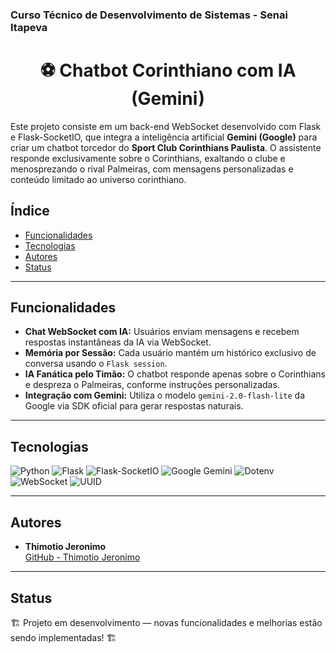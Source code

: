 ### Curso Técnico de Desenvolvimento de Sistemas - Senai Itapeva

<h1 align="center"> ⚽ Chatbot Corinthiano com IA (Gemini) </h1>

Este projeto consiste em um back-end WebSocket desenvolvido com Flask e Flask-SocketIO, que integra a inteligência artificial **Gemini (Google)** para criar um chatbot torcedor do **Sport Club Corinthians Paulista**. O assistente responde exclusivamente sobre o Corinthians, exaltando o clube e menosprezando o rival Palmeiras, com mensagens personalizadas e conteúdo limitado ao universo corinthiano.

## Índice
- [Funcionalidades](#funcionalidades)
- [Tecnologias](#tecnologias)
- [Autores](#autores)
- [Status](#status)

---

## Funcionalidades

- **Chat WebSocket com IA:** Usuários enviam mensagens e recebem respostas instantâneas da IA via WebSocket.
- **Memória por Sessão:** Cada usuário mantém um histórico exclusivo de conversa usando o `Flask session`.
- **IA Fanática pelo Timão:** O chatbot responde apenas sobre o Corinthians e despreza o Palmeiras, conforme instruções personalizadas.
- **Integração com Gemini:** Utiliza o modelo `gemini-2.0-flash-lite` da Google via SDK oficial para gerar respostas naturais.

---

## Tecnologias

![Python](https://img.shields.io/badge/Python-3776AB?style=for-the-badge&logo=python&logoColor=white)
![Flask](https://img.shields.io/badge/Flask-000000?style=for-the-badge&logo=flask&logoColor=white)
![Flask-SocketIO](https://img.shields.io/badge/Flask__SocketIO-FFCC00?style=for-the-badge&logo=python)
![Google Gemini](https://img.shields.io/badge/Google%20Gemini-AI-blueviolet?style=for-the-badge&logo=google)
![Dotenv](https://img.shields.io/badge/dotenv-green?style=for-the-badge&logoColor=white)
![WebSocket](https://img.shields.io/badge/WebSocket-35495E?style=for-the-badge&logo=websocket&logoColor=white)
![UUID](https://img.shields.io/badge/UUID-unique-ff69b4?style=for-the-badge)

---

## Autores

- **Thimotio Jeronimo**  
  [GitHub - Thimotio Jeronimo](https://github.com/Thimo08)

---

## Status

🏗️ Projeto em desenvolvimento — novas funcionalidades e melhorias estão sendo implementadas! 🏗️
